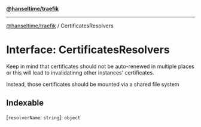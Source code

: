 [**@hanseltime/traefik**](../README.md)

***

[@hanseltime/traefik](../README.md) / CertificatesResolvers

# Interface: CertificatesResolvers

Keep in mind that certificates should not be auto-renewed in multiple places
or this will lead to invalidatinng other instances' certificates.

Instead, those certificates should be mounted via a shared file system

## Indexable

\[`resolverName`: `string`\]: `object`
